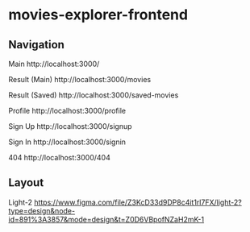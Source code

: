 # movies-explorer-frontend

## Navigation

Main http://localhost:3000/

Result (Main) http://localhost:3000/movies

Result (Saved) http://localhost:3000/saved-movies

Profile  http://localhost:3000/profile

Sign Up http://localhost:3000/signup 

Sign In http://localhost:3000/signin

404 http://localhost:3000/404

## Layout

Light-2 https://www.figma.com/file/Z3KcD33d9DP8c4it1rl7FX/light-2?type=design&node-id=891%3A3857&mode=design&t=Z0D6VBpofNZaH2mK-1
